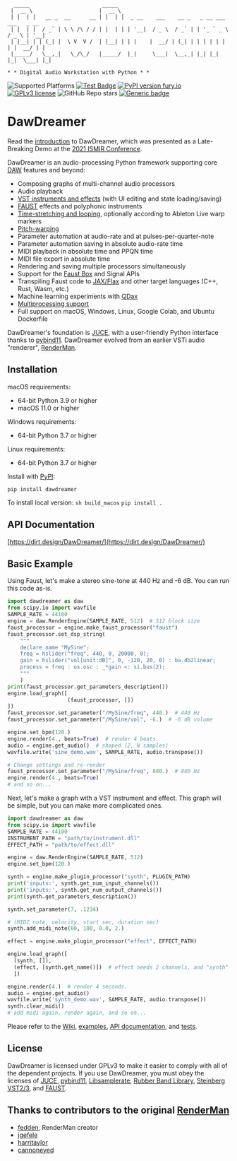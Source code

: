 ```
  _____                       _____                                                  
 |  __ \                     |  __ \                                                 
 | |  | |   __ _  __      __ | |  | |  _ __    ___    __ _   _ __ ___     ___   _ __ 
 | |  | |  / _` | \ \ /\ / / | |  | | | '__|  / _ \  / _` | | '_ ` _ \   / _ \ | '__|
 | |__| | | (_| |  \ V  V /  | |__| | | |    |  __/ | (_| | | | | | | | |  __/ | |   
 |_____/   \__,_|   \_/\_/   |_____/  |_|     \___|  \__,_| |_| |_| |_|  \___| |_|   
                                                                                     
* * Digital Audio Workstation with Python * *
```

![Supported Platforms](https://img.shields.io/badge/platforms-macOS%20%7C%20Windows%20%7C%20Linux-green)
[![Test Badge](https://github.com/DBraun/DawDreamer/actions/workflows/all.yml/badge.svg)](https://github.com/DBraun/DawDreamer/actions/workflows/all.yml)
[![PyPI version fury.io](https://badge.fury.io/py/ansicolortags.svg)](https://pypi.python.org/pypi/dawdreamer/)
[![GPLv3 license](https://img.shields.io/badge/License-GPLv3-blue.svg)](https://github.com/DBraun/DawDreamer/blob/main/LICENSE)
![GitHub Repo stars](https://img.shields.io/github/stars/DBraun/DawDreamer?style=social)
[![Generic badge](https://img.shields.io/badge/Documentation-passing-brightgreen.svg)](https://dirt.design/DawDreamer/)

# DawDreamer

Read the [introduction](https://arxiv.org/abs/2111.09931) to DawDreamer, which was presented as a Late-Breaking Demo at the [2021 ISMIR Conference](https://ismir2021.ismir.net/lbd/).

DawDreamer is an audio-processing Python framework supporting core [DAW](https://en.wikipedia.org/wiki/Digital_audio_workstation) features and beyond:
* Composing graphs of multi-channel audio processors
* Audio playback
* [VST instruments and effects](https://github.com/DBraun/DawDreamer/wiki/Plugin-Processor) (with UI editing and state loading/saving)
* [FAUST](https://github.com/DBraun/DawDreamer/wiki/Faust-Processor) effects and polyphonic instruments
* [Time-stretching and looping](https://github.com/DBraun/DawDreamer/wiki/Playback-Warp-Processor), optionally according to Ableton Live warp markers
* [Pitch-warping](https://github.com/DBraun/DawDreamer/wiki/Playback-Warp-Processor)
* Parameter automation at audio-rate and at pulses-per-quarter-note
* Parameter automation saving in absolute audio-rate time
* MIDI playback in absolute time and PPQN time
* MIDI file export in absolute time
* Rendering and saving multiple processors simultaneously
* Support for the [Faust Box](https://github.com/DBraun/DawDreamer/tree/main/examples/Box_API) and Signal APIs
* Transpiling Faust code to [JAX/Flax](https://github.com/DBraun/DawDreamer/tree/main/examples/Faust_to_JAX) and other target languages (C++, Rust, Wasm, etc.)
* Machine learning experiments with [QDax](https://github.com/DBraun/DawDreamer/tree/main/examples/Faust_to_QDax)
* [Multiprocessing support](https://github.com/DBraun/DawDreamer/tree/main/examples/multiprocessing_plugins)
* Full support on macOS, Windows, Linux, Google Colab, and Ubuntu Dockerfile

DawDreamer's foundation is [JUCE](https://github.com/julianstorer/JUCE), with a user-friendly Python interface thanks to [pybind11](https://github.com/pybind/pybind11). DawDreamer evolved from an earlier VSTi audio "renderer", [RenderMan](https://github.com/fedden/RenderMan).

## Installation

macOS requirements:
* 64-bit Python 3.9 or higher
* macOS 11.0 or higher

Windows requirements:
* 64-bit Python 3.7 or higher

Linux requirements:
* 64-bit Python 3.7 or higher

Install with [PyPI](https://pypi.org/project/dawdreamer/):

`pip install dawdreamer`

To install local version:
`sh build_macos`
`pip install .`

## API Documentation

[https://dirt.design/DawDreamer/](https://dirt.design/DawDreamer/)

## Basic Example

Using Faust, let's make a stereo sine-tone at 440 Hz and -6 dB. You can run this code as-is.

```python
import dawdreamer as daw
from scipy.io import wavfile
SAMPLE_RATE = 44100
engine = daw.RenderEngine(SAMPLE_RATE, 512)  # 512 block size
faust_processor = engine.make_faust_processor("faust")
faust_processor.set_dsp_string(
    """
    declare name "MySine";
    freq = hslider("freq", 440, 0, 20000, 0);
    gain = hslider("vol[unit:dB]", 0, -120, 20, 0) : ba.db2linear;
    process = freq : os.osc : _*gain <: si.bus(2);
    """
    )
print(faust_processor.get_parameters_description())
engine.load_graph([
                   (faust_processor, [])
])
faust_processor.set_parameter("/MySine/freq", 440.)  # 440 Hz
faust_processor.set_parameter("/MySine/vol", -6.)  # -6 dB volume

engine.set_bpm(120.)
engine.render(4., beats=True)  # render 4 beats.
audio = engine.get_audio()  # shaped (2, N samples)
wavfile.write('sine_demo.wav', SAMPLE_RATE, audio.transpose())

# Change settings and re-render
faust_processor.set_parameter("/MySine/freq", 880.)  # 880 Hz
engine.render(4., beats=True)
# and so on...
```

Next, let's make a graph with a VST instrument and effect. This graph will be simple, but you can make more complicated ones.

```python
import dawdreamer as daw
from scipy.io import wavfile
SAMPLE_RATE = 44100
INSTRUMENT_PATH = "path/to/instrument.dll"
EFFECT_PATH = "path/to/effect.dll"

engine = daw.RenderEngine(SAMPLE_RATE, 512)
engine.set_bpm(120.)

synth = engine.make_plugin_processor("synth", PLUGIN_PATH)
print('inputs:', synth.get_num_input_channels())
print('inputs:', synth.get_num_output_channels())
print(synth.get_parameters_description())

synth.set_parameter(7, .1234)

# (MIDI note, velocity, start sec, duration sec)
synth.add_midi_note(60, 100, 0.0, 2.)

effect = engine.make_plugin_processor("effect", EFFECT_PATH)

engine.load_graph([
  (synth, []),
  (effect, [synth.get_name()])  # effect needs 2 channels, and "synth" provides those 2.
  ])

engine.render(4.)  # render 4 seconds.
audio = engine.get_audio()
wavfile.write('synth_demo.wav', SAMPLE_RATE, audio.transpose())
synth.clear_midi()
# add midi again, render again, and so on...
```

Please refer to the [Wiki](https://github.com/DBraun/DawDreamer/wiki), [examples](https://github.com/DBraun/DawDreamer/tree/main/examples/), [API documentation](https://dirt.design/DawDreamer), and [tests](https://github.com/DBraun/DawDreamer/tree/main/tests). 

## License

DawDreamer is licensed under GPLv3 to make it easier to comply with all of the dependent projects. If you use DawDreamer, you must obey the licenses of [JUCE](https://github.com/juce-framework/JUCE/), [pybind11](https://github.com/pybind/pybind11/), [Libsamplerate](https://github.com/libsndfile/libsamplerate), [Rubber Band Library](https://github.com/breakfastquay/rubberband/), [Steinberg VST2/3](https://www.steinberg.net/vst-instruments/), and [FAUST](https://github.com/grame-cncm/faust).

## Thanks to contributors to the original [RenderMan](https://github.com/fedden/RenderMan)
* [fedden](https://github.com/fedden), RenderMan creator
* [jgefele](https://github.com/jgefele)
* [harritaylor](https://github.com/harritaylor)
* [cannoneyed](https://github.com/cannoneyed/)
